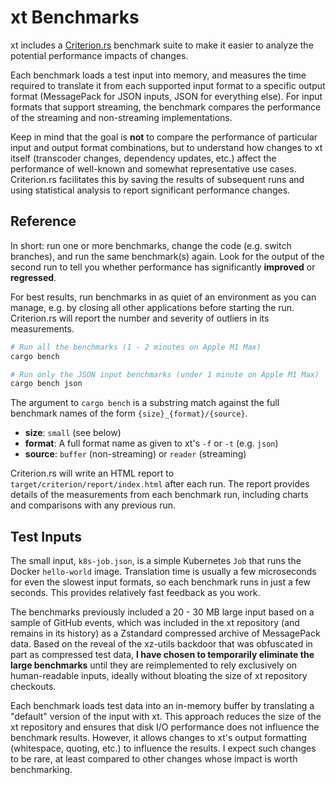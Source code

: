# xt Benchmarks

xt includes a [Criterion.rs][criterion] benchmark suite to make it easier to
analyze the potential performance impacts of changes.

[criterion]: https://github.com/bheisler/criterion.rs

Each benchmark loads a test input into memory, and measures the time required to
translate it from each supported input format to a specific output format
(MessagePack for JSON inputs, JSON for everything else). For input formats that
support streaming, the benchmark compares the performance of the streaming and
non-streaming implementations.

Keep in mind that the goal is **not** to compare the performance of particular
input and output format combinations, but to understand how changes to xt itself
(transcoder changes, dependency updates, etc.) affect the performance of
well-known and somewhat representative use cases. Criterion.rs facilitates this
by saving the results of subsequent runs and using statistical analysis to
report significant performance changes.

## Reference

In short: run one or more benchmarks, change the code (e.g. switch branches),
and run the same benchmark(s) again. Look for the output of the second run to
tell you whether performance has significantly **improved** or **regressed**.

For best results, run benchmarks in as quiet of an environment as you can
manage, e.g. by closing all other applications before starting the run.
Criterion.rs will report the number and severity of outliers in its
measurements.

```sh
# Run all the benchmarks (1 - 2 minutes on Apple M1 Max)
cargo bench

# Run only the JSON input benchmarks (under 1 minute on Apple M1 Max)
cargo bench json
```

The argument to `cargo bench` is a substring match against the full benchmark
names of the form `{size}_{format}/{source}`.

- **size**: `small` (see below)
- **format**: A full format name as given to xt's `-f` or `-t` (e.g. `json`)
- **source**: `buffer` (non-streaming) or `reader` (streaming)

Criterion.rs will write an HTML report to `target/criterion/report/index.html`
after each run. The report provides details of the measurements from each
benchmark run, including charts and comparisons with any previous run.

## Test Inputs

The small input, `k8s-job.json`, is a simple Kubernetes `Job` that runs the
Docker `hello-world` image. Translation time is usually a few microseconds for
even the slowest input formats, so each benchmark runs in just a few seconds.
This provides relatively fast feedback as you work.

The benchmarks previously included a 20 - 30 MB large input based on a sample of
GitHub events, which was included in the xt repository (and remains in its
history) as a Zstandard compressed archive of MessagePack data. Based on the
reveal of the xz-utils backdoor that was obfuscated in part as compressed test
data, **I have chosen to temporarily eliminate the large benchmarks** until they
are reimplemented to rely exclusively on human-readable inputs, ideally without
bloating the size of xt repository checkouts.

Each benchmark loads test data into an in-memory buffer by translating a
"default" version of the input with xt. This approach reduces the size of the xt
repository and ensures that disk I/O performance does not influence the
benchmark results. However, it allows changes to xt's output formatting
(whitespace, quoting, etc.) to influence the results. I expect such changes to
be rare, at least compared to other changes whose impact is worth benchmarking.
